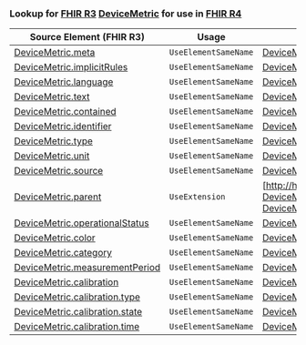 ### Lookup for [FHIR R3](https://hl7.org/fhir/STU3/) [DeviceMetric](https://hl7.org/fhir/STU3/DeviceMetric.html) for use in [FHIR R4](https://hl7.org/fhir/R4/)

| Source Element (FHIR R3) | Usage | Target |
| -------------- | ----- | ------ |
| [DeviceMetric.meta](https://hl7.org/fhir/STU3/DeviceMetric.html#resource) | `UseElementSameName` | [DeviceMetric.meta](https://hl7.org/fhir/R4/DeviceMetric.html#resource) |
| [DeviceMetric.implicitRules](https://hl7.org/fhir/STU3/DeviceMetric.html#resource) | `UseElementSameName` | [DeviceMetric.implicitRules](https://hl7.org/fhir/R4/DeviceMetric.html#resource) |
| [DeviceMetric.language](https://hl7.org/fhir/STU3/DeviceMetric.html#resource) | `UseElementSameName` | [DeviceMetric.language](https://hl7.org/fhir/R4/DeviceMetric.html#resource) |
| [DeviceMetric.text](https://hl7.org/fhir/STU3/DeviceMetric.html#resource) | `UseElementSameName` | [DeviceMetric.text](https://hl7.org/fhir/R4/DeviceMetric.html#resource) |
| [DeviceMetric.contained](https://hl7.org/fhir/STU3/DeviceMetric.html#resource) | `UseElementSameName` | [DeviceMetric.contained](https://hl7.org/fhir/R4/DeviceMetric.html#resource) |
| [DeviceMetric.identifier](https://hl7.org/fhir/STU3/DeviceMetric.html#resource) | `UseElementSameName` | [DeviceMetric.identifier](https://hl7.org/fhir/R4/DeviceMetric.html#resource) |
| [DeviceMetric.type](https://hl7.org/fhir/STU3/DeviceMetric.html#resource) | `UseElementSameName` | [DeviceMetric.type](https://hl7.org/fhir/R4/DeviceMetric.html#resource) |
| [DeviceMetric.unit](https://hl7.org/fhir/STU3/DeviceMetric.html#resource) | `UseElementSameName` | [DeviceMetric.unit](https://hl7.org/fhir/R4/DeviceMetric.html#resource) |
| [DeviceMetric.source](https://hl7.org/fhir/STU3/DeviceMetric.html#resource) | `UseElementSameName` | [DeviceMetric.source](https://hl7.org/fhir/R4/DeviceMetric.html#resource) |
| [DeviceMetric.parent](https://hl7.org/fhir/STU3/DeviceMetric.html#resource) | `UseExtension` | [http://hl7.org/fhir/3.0/StructureDefinition/extension-DeviceMetric.parent](StructureDefinition-ext-R3-DeviceMetric.parent.html) |
| [DeviceMetric.operationalStatus](https://hl7.org/fhir/STU3/DeviceMetric.html#resource) | `UseElementSameName` | [DeviceMetric.operationalStatus](https://hl7.org/fhir/R4/DeviceMetric.html#resource) |
| [DeviceMetric.color](https://hl7.org/fhir/STU3/DeviceMetric.html#resource) | `UseElementSameName` | [DeviceMetric.color](https://hl7.org/fhir/R4/DeviceMetric.html#resource) |
| [DeviceMetric.category](https://hl7.org/fhir/STU3/DeviceMetric.html#resource) | `UseElementSameName` | [DeviceMetric.category](https://hl7.org/fhir/R4/DeviceMetric.html#resource) |
| [DeviceMetric.measurementPeriod](https://hl7.org/fhir/STU3/DeviceMetric.html#resource) | `UseElementSameName` | [DeviceMetric.measurementPeriod](https://hl7.org/fhir/R4/DeviceMetric.html#resource) |
| [DeviceMetric.calibration](https://hl7.org/fhir/STU3/DeviceMetric.html#resource) | `UseElementSameName` | [DeviceMetric.calibration](https://hl7.org/fhir/R4/DeviceMetric.html#resource) |
| [DeviceMetric.calibration.type](https://hl7.org/fhir/STU3/DeviceMetric.html#resource) | `UseElementSameName` | [DeviceMetric.calibration.type](https://hl7.org/fhir/R4/DeviceMetric.html#resource) |
| [DeviceMetric.calibration.state](https://hl7.org/fhir/STU3/DeviceMetric.html#resource) | `UseElementSameName` | [DeviceMetric.calibration.state](https://hl7.org/fhir/R4/DeviceMetric.html#resource) |
| [DeviceMetric.calibration.time](https://hl7.org/fhir/STU3/DeviceMetric.html#resource) | `UseElementSameName` | [DeviceMetric.calibration.time](https://hl7.org/fhir/R4/DeviceMetric.html#resource) |
